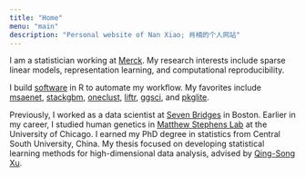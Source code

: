 ```yaml
---
title: "Home"
menu: "main"
description: "Personal website of Nan Xiao; 肖楠的个人网站"
---
```


I am a statistician working at [Merck](https://www.merck.com/).
My research interests include sparse linear models,
representation learning, and computational reproducibility.

I build [software](https://nanx.me/software/) in R to automate my workflow.
My favorites include
[msaenet](https://nanx.me/msaenet/),
[stackgbm](https://nanx.me/stackgbm/),
[oneclust](https://nanx.me/oneclust/),
[liftr](https://liftr.me/),
[ggsci](https://nanx.me/ggsci/),
and
[pkglite](https://merck.github.io/pkglite/).

Previously, I worked as a data scientist at
[Seven Bridges](https://www.sevenbridges.com/) in Boston.
Earlier in my career, I studied human genetics in
[Matthew Stephens Lab](https://stephenslab.uchicago.edu/)
at the University of Chicago.
I earned my PhD degree in statistics from Central South University, China.
My thesis focused on developing statistical learning methods for
high-dimensional data analysis, advised by
[Qing-Song Xu](https://scholar.google.com/citations?user=b98MXiYAAAAJ&hl=en).
